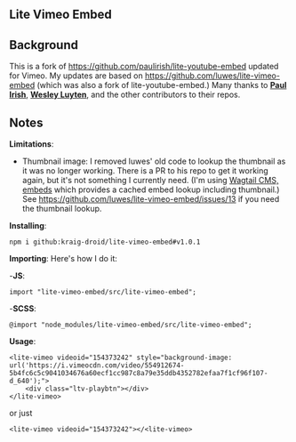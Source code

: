 ## Lite Vimeo Embed
## Background
This is a fork of https://github.com/paulirish/lite-youtube-embed updated for Vimeo. My updates are based on https://github.com/luwes/lite-vimeo-embed (which was also a fork of lite-youtube-embed.)
Many thanks to [**Paul Irish**](https://github.com/paulirish), [**Wesley Luyten**](https://github.com/luwes), and the other contributors to their repos.
## Notes
**Limitations**:
- Thumbnail image: I removed luwes' old code to lookup the thumbnail as it was no longer working. There is a PR to his repo to get it working again, but it's not something I currently need. (I'm using [Wagtail CMS, embeds](https://docs.wagtail.org/en/stable/advanced_topics/embeds.html#id1) which provides a cached embed lookup including thumbnail.) See https://github.com/luwes/lite-vimeo-embed/issues/13 if you need the thumbnail lookup.

**Installing**:
```
npm i github:kraig-droid/lite-vimeo-embed#v1.0.1
```

**Importing**: Here's how I do it:

-**JS**:
```
import "lite-vimeo-embed/src/lite-vimeo-embed";
```

-**SCSS**:
```
@import "node_modules/lite-vimeo-embed/src/lite-vimeo-embed";
```

**Usage**:
```
<lite-vimeo videoid="154373242" style="background-image: url('https://i.vimeocdn.com/video/554912674-5b4fc6c5c9041034676a60ecf1cc987c8a79e35ddb4352782efaa7f1cf96f107-d_640');">
	<div class="ltv-playbtn"></div>
</lite-vimeo>
```
or just
```
<lite-vimeo videoid="154373242"></<lite-vimeo>
```
